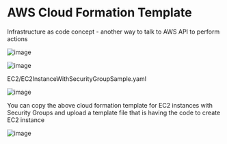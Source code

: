 # AWS Cloud Formation Template

Infrastructure as code concept - another way to talk to AWS API to perform actions


![image](https://github.com/user-attachments/assets/a5e15350-7a27-4b9e-b2ef-a8b1ddd36225)



![image](https://github.com/user-attachments/assets/4ac4ef80-f61a-4ab5-9348-4e30ada1fb3f)

EC2/EC2InstanceWithSecurityGroupSample.yaml



![image](https://github.com/user-attachments/assets/e4d9daeb-c6df-4eca-8f49-75a7fb33cf35)

You can copy the above cloud formation template for EC2 instances with Security Groups and upload a template file that is having the code to create EC2 instance


![image](https://github.com/user-attachments/assets/32debe1d-6037-4ab2-b169-c8abdd77f732)

